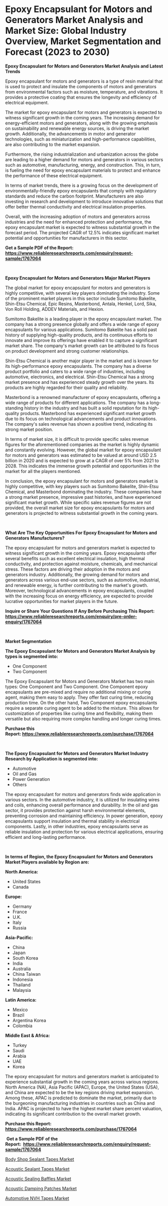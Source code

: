 <p><h1>Epoxy Encapsulant for Motors and Generators Market Analysis and Market Size: Global Industry Overview, Market Segmentation and Forecast (2023 to 2030)</h1></p><p><strong>Epoxy Encapsulant for Motors and Generators Market Analysis and Latest Trends</strong></p>
<p><p>Epoxy encapsulant for motors and generators is a type of resin material that is used to protect and insulate the components of motors and generators from environmental factors such as moisture, temperature, and vibrations. It provides a protective coating that ensures the longevity and efficiency of electrical equipment.</p><p>The market for epoxy encapsulant for motors and generators is expected to witness significant growth in the coming years. The increasing demand for energy-efficient motors and generators, along with the growing emphasis on sustainability and renewable energy sources, is driving the market growth. Additionally, the advancements in motor and generator technologies, such as miniaturization and high-performance capabilities, are also contributing to the market expansion.</p><p>Furthermore, the rising industrialization and urbanization across the globe are leading to a higher demand for motors and generators in various sectors such as automotive, manufacturing, energy, and construction. This, in turn, is fueling the need for epoxy encapsulant materials to protect and enhance the performance of these electrical equipment.</p><p>In terms of market trends, there is a growing focus on the development of environmentally-friendly epoxy encapsulants that comply with regulatory standards and reduce the carbon footprint. Manufacturers are also investing in research and development to introduce innovative solutions that offer better thermal conductivity and electrical insulation properties.</p><p>Overall, with the increasing adoption of motors and generators across industries and the need for enhanced protection and performance, the epoxy encapsulant market is expected to witness substantial growth in the forecast period. The projected CAGR of 12.5% indicates significant market potential and opportunities for manufacturers in this sector.</p></p>
<p><strong>Get a Sample PDF of the Report:&nbsp; <a href="https://www.reliableresearchreports.com/enquiry/request-sample/1767064">https://www.reliableresearchreports.com/enquiry/request-sample/1767064</a></strong></p>
<p>&nbsp;</p>
<p><strong>Epoxy Encapsulant for Motors and Generators Major Market Players</strong></p>
<p><p>The global market for epoxy encapsulant for motors and generators is highly competitive, with several key players dominating the industry. Some of the prominent market players in this sector include Sumitomo Bakelite, Shin-Etsu Chemical, Epic Resins, Masterbond, Antala, Henkel, Lord, Sika, Von Roll Holding, ADDEV Materials, and Hexion.</p><p>Sumitomo Bakelite is a leading player in the epoxy encapsulant market. The company has a strong presence globally and offers a wide range of epoxy encapsulants for various applications. Sumitomo Bakelite has a solid past history of supplying high-quality products, and its continuous efforts to innovate and improve its offerings have enabled it to capture a significant market share. The company's market growth can be attributed to its focus on product development and strong customer relationships.</p><p>Shin-Etsu Chemical is another major player in the market and is known for its high-performance epoxy encapsulants. The company has a diverse product portfolio and caters to a wide range of industries, including automotive, electronics, and electrical. Shin-Etsu Chemical has a strong market presence and has experienced steady growth over the years. Its products are highly regarded for their quality and reliability.</p><p>Masterbond is a renowned manufacturer of epoxy encapsulants, offering a wide range of products for different applications. The company has a long-standing history in the industry and has built a solid reputation for its high-quality products. Masterbond has experienced significant market growth due to its focus on technological advancements and product innovations. The company's sales revenue has shown a positive trend, indicating its strong market position.</p><p>In terms of market size, it is difficult to provide specific sales revenue figures for the aforementioned companies as the market is highly dynamic and constantly evolving. However, the global market for epoxy encapsulant for motors and generators was estimated to be valued at around USD 2.5 billion in 2020 and is expected to grow at a CAGR of over 5% from 2021 to 2028. This indicates the immense growth potential and opportunities in the market for all the players mentioned.</p><p>In conclusion, the epoxy encapsulant for motors and generators market is highly competitive, with key players such as Sumitomo Bakelite, Shin-Etsu Chemical, and Masterbond dominating the industry. These companies have a strong market presence, impressive past histories, and have experienced significant market growth. While specific sales revenue figures are not provided, the overall market size for epoxy encapsulants for motors and generators is projected to witness substantial growth in the coming years.</p></p>
<p>&nbsp;</p>
<p><strong>What Are The Key Opportunities For Epoxy Encapsulant for Motors and Generators Manufacturers?</strong></p>
<p><p>The epoxy encapsulant for motors and generators market is expected to witness significant growth in the coming years. Epoxy encapsulants offer several benefits such as excellent electrical insulation, high thermal conductivity, and protection against moisture, chemicals, and mechanical stress. These factors are driving their adoption in the motors and generators industry. Additionally, the growing demand for motors and generators across various end-use sectors, such as automotive, industrial, and renewable energy, is further contributing to the market's growth. Moreover, technological advancements in epoxy encapsulants, coupled with the increasing focus on energy efficiency, are expected to provide lucrative opportunities for market players in the future.</p></p>
<p><strong>Inquire or Share Your Questions If Any Before Purchasing This Report: <a href="https://www.reliableresearchreports.com/enquiry/pre-order-enquiry/1767064">https://www.reliableresearchreports.com/enquiry/pre-order-enquiry/1767064</a></strong></p>
<p>&nbsp;</p>
<p><strong>Market Segmentation</strong></p>
<p><strong>The Epoxy Encapsulant for Motors and Generators Market Analysis by types is segmented into:</strong></p>
<p><ul><li>One Component</li><li>Two Component</li></ul></p>
<p><p>The Epoxy Encapsulant for Motors and Generators Market has two main types: One Component and Two Component. One Component epoxy encapsulants are pre-mixed and require no additional mixing or curing agent, making them easy to apply. They offer fast curing time, reducing production time. On the other hand, Two Component epoxy encapsulants require a separate curing agent to be added to the mixture. This allows for customization of properties like curing time and flexibility, making them versatile but also requiring more complex handling and longer curing times.</p></p>
<p><strong>Purchase this Report:&nbsp;<a href="https://www.reliableresearchreports.com/purchase/1767064">https://www.reliableresearchreports.com/purchase/1767064</a></strong></p>
<p>&nbsp;</p>
<p><strong>The Epoxy Encapsulant for Motors and Generators Market Industry Research by Application is segmented into:</strong></p>
<p><ul><li>Automotive</li><li>Oil and Gas</li><li>Power Generation</li><li>Others</li></ul></p>
<p><p>The epoxy encapsulant for motors and generators finds wide application in various sectors. In the automotive industry, it is utilized for insulating wires and coils, enhancing overall performance and durability. In the oil and gas sector, it provides protection against harsh environmental elements, preventing corrosion and maintaining efficiency. In power generation, epoxy encapsulants support insulation and thermal stability in electrical components. Lastly, in other industries, epoxy encapsulants serve as reliable insulation and protection for various electrical applications, ensuring efficient and long-lasting performance.</p></p>
<p>&nbsp;</p>
<p><strong>In terms of Region, the Epoxy Encapsulant for Motors and Generators Market Players available by Region are:</strong></p>
<p>
    <p> <strong> North America: </strong>
        <ul>
            <li>United States</li>
            <li>Canada</li>
        </ul>
        </p> 
    <p> <strong> Europe: </strong>
        <ul>
            <li>Germany</li>
            <li>France</li>
            <li>U.K.</li>
            <li>Italy</li>
            <li>Russia</li>
        </ul>
        </p> 
    <p> <strong> Asia-Pacific: </strong>
        <ul>
            <li>China</li>
            <li>Japan</li>
            <li>South Korea</li>
            <li>India</li>
            <li>Australia</li>
            <li>China Taiwan</li>
            <li>Indonesia</li>
            <li>Thailand</li>
            <li>Malaysia</li>
        </ul>
        </p> 
    <p> <strong> Latin America: </strong>
        <ul>
            <li>Mexico</li>
            <li>Brazil</li>
            <li>Argentina Korea</li>
            <li>Colombia</li>
        </ul>
        </p> 
    <p> <strong> Middle East & Africa: </strong>
        <ul>
            <li>Turkey</li>
            <li>Saudi</li>
            <li>Arabia</li>
            <li>UAE</li>
            <li>Korea</li>
        </ul>
    </p>
    </p>
<p><p>The epoxy encapsulant for motors and generators market is anticipated to experience substantial growth in the coming years across various regions. North America (NA), Asia Pacific (APAC), Europe, the United States (USA), and China are expected to be the key regions driving market expansion. Among these, APAC is predicted to dominate the market, primarily due to the burgeoning manufacturing industries in countries such as China and India. APAC is projected to have the highest market share percent valuation, indicating its significant contribution to the overall market growth.</p></p>
<p><strong>Purchase this Report: <a href="https://www.reliableresearchreports.com/purchase/1767064">https://www.reliableresearchreports.com/purchase/1767064</a></strong></p>
<p>&nbsp;<strong>Get a Sample PDF of the Report:&nbsp;&nbsp;<a href="https://www.reliableresearchreports.com/enquiry/request-sample/1767064">https://www.reliableresearchreports.com/enquiry/request-sample/1767064</a></strong></p>
<p><strong></strong></p>
<p><p><a href="https://github.com/maliyahmorrow6654/Market-Research-Report-List-1/blob/main/body-shop-sealant-tapes-market.md">Body Shop Sealant Tapes Market</a></p><p><a href="https://github.com/mahnoor2003/Market-Research-Report-List-1/blob/main/acoustic-sealant-tapes-market.md">Acoustic Sealant Tapes Market</a></p><p><a href="https://github.com/deliacustodio40/Market-Research-Report-List-1/blob/main/acoustic-sealing-baffles-market.md">Acoustic Sealing Baffles Market</a></p><p><a href="https://github.com/scarol104/Market-Research-Report-List-1/blob/main/acoustic-damping-patches-market.md">Acoustic Damping Patches Market</a></p><p><a href="https://github.com/abdelrhmankishk22/Market-Research-Report-List-1/blob/main/automotive-nvh-tapes-market.md">Automotive NVH Tapes Market</a></p></p>